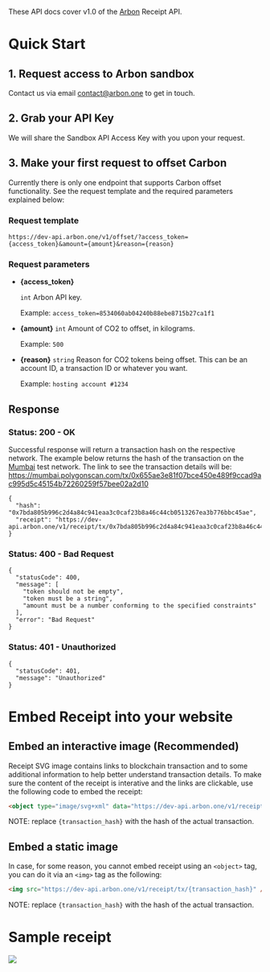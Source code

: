 These API docs cover v1.0 of the [Arbon](https://www.arbon.one/) Receipt API.

# Quick Start

## 1. Request access to Arbon sandbox
Contact us via email contact@arbon.one to get in touch.

## 2. Grab your API Key
We will share the Sandbox API Access Key with you upon your request.

## 3. Make your first request to offset Carbon
Currently there is only one endpoint that supports Carbon offset functionality. See the request template and the required parameters explained below:

### Request template
```
https://dev-api.arbon.one/v1/offset/?access_token={access_token}&amount={amount}&reason={reason}
```

### Request parameters
- **{access_token}**

    `int` Arbon API key.

    Example: `access_token=8534060ab04240b88ebe8715b27ca1f1`

- **{amount}** `int`
    Amount of CO2 to offset, in kilograms.

    Example: `500`

- **{reason}** `string`
    Reason for CO2 tokens being offset. This can be an account ID, a transaction ID or whatever you want.

    Example: `hosting account #1234`

## Response
### Status: **200 - OK**

Successful response will return a transaction hash on the respective network. The example below returns the hash of the transaction on the [Mumbai](https://mumbai.polygonscan.com/) test network. The link to see the transaction details will be: https://mumbai.polygonscan.com/tx/0x655ae3e81f07bce450e489f9ccad9ac995d5c45154b72260259f57bee02a2d10

```
{
  "hash": "0x7bda805b996c2d4a84c941eaa3c0caf23b8a46c44cb0513267ea3b776bbc45ae",
  "receipt": "https://dev-api.arbon.one/v1/receipt/tx/0x7bda805b996c2d4a84c941eaa3c0caf23b8a46c44cb0513267ea3b776bbc45ae"
}
```
### Status: 400 - Bad Request
```
{
  "statusCode": 400,
  "message": [
    "token should not be empty",
    "token must be a string",
    "amount must be a number conforming to the specified constraints"
  ],
  "error": "Bad Request"
}
```

### Status: 401 - Unauthorized
```
{
  "statusCode": 401,
  "message": "Unauthorized"
}
```

# Embed Receipt into your website

## Embed an interactive image (Recommended)
Receipt SVG image contains links to blockchain transaction and to some additional information to help better understand transaction details. To make sure the content of the receipt is interative and the links are clickable, use the following code to embed the receipt:

```html
<object type="image/svg+xml" data="https://dev-api.arbon.one/v1/receipt/tx/{transaction_hash}"></object>
```
NOTE: replace `{transaction_hash}` with the hash of the actual transaction.

## Embed a static image
In case, for some reason, you cannot embed receipt using an `<object>` tag, you can do it via an `<img>` tag as the following:

```html
<img src="https://dev-api.arbon.one/v1/receipt/tx/{transaction_hash}" />
```

NOTE: replace `{transaction_hash}` with the hash of the actual transaction.

# Sample receipt
<img src="https://dev-api.arbon.one/v1/receipt/tx/0x7bda805b996c2d4a84c941eaa3c0caf23b8a46c44cb0513267ea3b776bbc45ae" />
